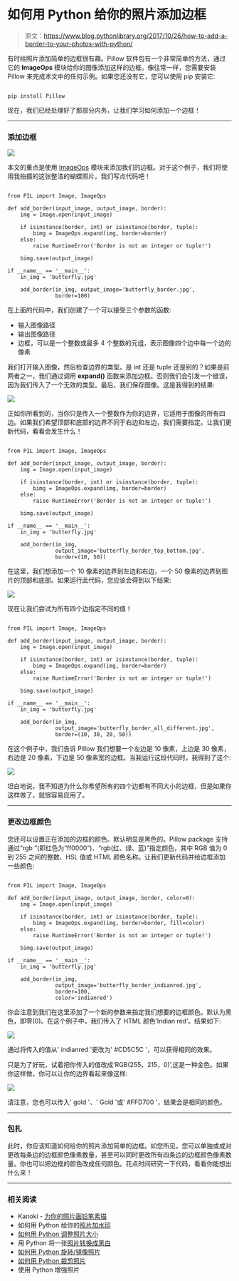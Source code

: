 # 如何用 Python 给你的照片添加边框

> 原文：<https://www.blog.pythonlibrary.org/2017/10/26/how-to-add-a-border-to-your-photos-with-python/>

有时给照片添加简单的边框很有趣。Pillow 软件包有一个非常简单的方法，通过它的 **ImageOps** 模块给你的图像添加这样的边框。像往常一样，您需要安装 Pillow 来完成本文中的任何示例。如果您还没有它，您可以使用 pip 安装它:

```

pip install Pillow

```

现在，我们已经处理好了那部分内务，让我们学习如何添加一个边框！

* * *

### 添加边框

![](img/c2f99eb8191f7bab08b18399cd1fb3fb.png)

本文的重点是使用 [ImageOps](http://pillow.readthedocs.io/en/4.3.x/reference/ImageOps.html) 模块来添加我们的边框。对于这个例子，我们将使用我拍摄的这张整洁的蝴蝶照片。我们写点代码吧！

```

from PIL import Image, ImageOps

def add_border(input_image, output_image, border):
    img = Image.open(input_image)

    if isinstance(border, int) or isinstance(border, tuple):
        bimg = ImageOps.expand(img, border=border)
    else:
        raise RuntimeError('Border is not an integer or tuple!')

    bimg.save(output_image)

if __name__ == '__main__':
    in_img = 'butterfly.jpg'

    add_border(in_img, output_image='butterfly_border.jpg',
               border=100)

```

在上面的代码中，我们创建了一个可以接受三个参数的函数:

*   输入图像路径
*   输出图像路径
*   边框，可以是一个整数或最多 4 个整数的元组，表示图像四个边中每一个边的像素

我们打开输入图像，然后检查边界的类型。是 int 还是 tuple 还是别的？如果是前两者之一，我们通过调用 **expand()** 函数来添加边框。否则我们会引发一个错误，因为我们传入了一个无效的类型。最后，我们保存图像。这是我得到的结果:

![](img/168302cf0b38ac8660e75bdff4fab044.png)

正如你所看到的，当你只是传入一个整数作为你的边界，它适用于图像的所有四边。如果我们希望顶部和底部的边界不同于右边和左边，我们需要指定。让我们更新代码，看看会发生什么！

```

from PIL import Image, ImageOps

def add_border(input_image, output_image, border):
    img = Image.open(input_image)

    if isinstance(border, int) or isinstance(border, tuple):
        bimg = ImageOps.expand(img, border=border)
    else:
        raise RuntimeError('Border is not an integer or tuple!')

    bimg.save(output_image)

if __name__ == '__main__':
    in_img = 'butterfly.jpg'

    add_border(in_img,
               output_image='butterfly_border_top_bottom.jpg',
               border=(10, 50))

```

在这里，我们想添加一个 10 像素的边界到左边和右边，一个 50 像素的边界到图片的顶部和底部。如果运行此代码，您应该会得到以下结果:

![](img/a15f3773a6da3767a1995291710b1952.png)

现在让我们尝试为所有四个边指定不同的值！

```

from PIL import Image, ImageOps

def add_border(input_image, output_image, border):
    img = Image.open(input_image)

    if isinstance(border, int) or isinstance(border, tuple):
        bimg = ImageOps.expand(img, border=border)
    else:
        raise RuntimeError('Border is not an integer or tuple!')

    bimg.save(output_image)

if __name__ == '__main__':
    in_img = 'butterfly.jpg'

    add_border(in_img,
               output_image='butterfly_border_all_different.jpg',
               border=(10, 30, 20, 50))

```

在这个例子中，我们告诉 Pillow 我们想要一个左边是 10 像素，上边是 30 像素，右边是 20 像素，下边是 50 像素宽的边框。当我运行这段代码时，我得到了这个:

![](img/ee3467bb47eda3631aba29c6c2389a9c.png)

坦白地说，我不知道为什么你希望所有的四个边都有不同大小的边框，但是如果你这样做了，就很容易应用了。

* * *

### 更改边框颜色

您还可以设置正在添加的边框的颜色。默认明显是黑色的。Pillow package 支持通过“rgb ”(即红色为“ff0000”)、“rgb(红、绿、蓝)”指定颜色，其中 RGB 值为 0 到 255 之间的整数、HSL 值或 HTML 颜色名称。让我们更新代码并给边框添加一些颜色:

```

from PIL import Image, ImageOps

def add_border(input_image, output_image, border, color=0):
    img = Image.open(input_image)

    if isinstance(border, int) or isinstance(border, tuple):
        bimg = ImageOps.expand(img, border=border, fill=color)
    else:
        raise RuntimeError('Border is not an integer or tuple!')

    bimg.save(output_image)

if __name__ == '__main__':
    in_img = 'butterfly.jpg'

    add_border(in_img,
               output_image='butterfly_border_indianred.jpg',
               border=100,
               color='indianred')

```

你会注意到我们在这里添加了一个新的参数来指定我们想要的边框颜色。默认为黑色，即零(0)。在这个例子中，我们传入了 HTML 颜色‘Indian red’。结果如下:

![](img/356447f6110d9a31439ef3b472dc6aa2.png)

通过将传入的值从' indianred '更改为' #CD5C5C '，可以获得相同的效果。

只是为了好玩，试着把你传入的值改成‘RGB(255，215，0)’,这是一种金色。如果你这样做，你可以让你的边界看起来像这样:

![](img/8f9a01840f98569c0f2540f88ac04c15.png)

请注意，您也可以传入' gold '、' Gold '或' #FFD700 '，结果会是相同的颜色。

* * *

### 包扎

此时，你应该知道如何给你的照片添加简单的边框。如您所见，您可以单独或成对更改每条边的边框颜色像素数量，甚至可以同时更改所有四条边的边框颜色像素数量。你也可以把边框的颜色改成任何颜色。花点时间研究一下代码，看看你能想出什么来！

* * *

### 相关阅读

*   Kanoki - [为你的照片画铅笔素描](http://kanoki.org/2017/08/15/draw-pencil-sketches-of-your-photo/)
*   如何用 Python 给你的[照片加水印](https://www.blog.pythonlibrary.org/2017/10/17/how-to-watermark-your-photos-with-python/)
*   [如何用 Python 调整照片大小](https://www.blog.pythonlibrary.org/2017/10/12/how-to-resize-a-photo-with-python/)
*   用 Python 将一张[照片转换成黑白](https://www.blog.pythonlibrary.org/2017/10/11/convert-a-photo-to-black-and-white-in-python/)
*   [如何用 Python 旋转/镜像照片](https://www.blog.pythonlibrary.org/2017/10/05/how-to-rotate-mirror-photos-with-python/)
*   [如何用 Python 裁剪照片](https://www.blog.pythonlibrary.org/2017/10/03/how-to-crop-a-photo-with-python/)
*   使用 Python 增强照片